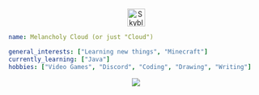 <p align="center">
<br/>
<a href="https://discord.gg/skyblocks">
  <img alt="Skyblock Services Discord Server" width="35px" src="https://image.flaticon.com/icons/png/512/2111/2111370.png" />
</a>
</p>

```yaml
name: Melancholy Cloud (or just "Cloud")

general_interests: ["Learning new things", "Minecraft"]
currently_learning: ["Java"]
hobbies: ["Video Games", "Discord", "Coding", "Drawing", "Writing"]
```

<p align="center">
  <img alig src="https://github-profile-trophy.vercel.app/?username=skyblockservices&column=6&rank=SSS,SS,S,AAA,AA,A,B,C" />
</p>
